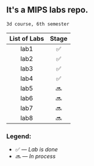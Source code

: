 ## It's a MIPS labs repo. 

	3d course, 6th semester

| List of Labs  |     Stage     |
|:-------------:|:-------------:|
|	  lab1		|	:white_check_mark:|
|	  lab2		|	:white_check_mark:|
|	  lab3		|	:white_check_mark:		|
|	  lab4		|	:white_check_mark:		|
|	  lab5		|	:soon:		|
|	  lab6		|	:soon:		|
|	  lab7		|	:soon:		|
|	  lab8		|	:soon:		|

### Legend:

* :white_check_mark: — *Lab is done*
* :soon: — *In process*
